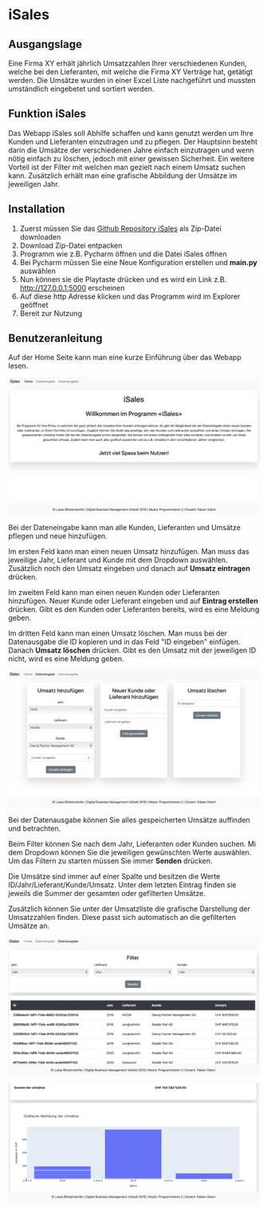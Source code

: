# iSales

## Ausgangslage
Eine Firma XY erhält jährlich Umsatzzahlen Ihrer verschiedenen Kunden, welche bei den Lieferanten, mit welche die Firma XY Verträge hat, getätigt werden. Die Umsätze wurden in einer Excel Liste nachgeführt und mussten umständlich eingebetet und sortiert werden.

## Funktion iSales
Das Webapp iSales soll Abhilfe schaffen und kann genutzt werden um Ihre Kunden und Lieferanten einzutragen und zu pflegen. Der Hauptsinn besteht darin die Umsätze der verschiedenen Jahre einfach einzutragen und wenn nötig einfach zu löschen, jedoch mit einer gewissen Sicherheit. Ein weitere Vorteil ist der Filter mit welchen man gezielt nach einem Umsatz suchen kann. Zusätzlich erhält man eine grafische Abbildung der Umsätze im jeweiligen Jahr.

## Installation
1. Zuerst müssen Sie das [Github Repository iSales](https://github.com/lublic/iSales) als Zip-Datei downloaden
2. Download Zip-Datei entpacken
3. Programm wie z.B. Pycharm öffnen und die Datei iSales öffnen
4. Bei Pycharm müssen Sie eine Neue Konfiguration erstellen und **main.py** auswählen
5. Nun können sie die Playtaste drücken und es wird ein Link z.B. http://127.0.0.1:5000 erscheinen
6. Auf diese http Adresse klicken und das Programm wird im Explorer geöffnet
7. Bereit zur Nutzung

## Benutzeranleitung

Auf der Home Seite kann man eine kurze Einführung über das Webapp lesen.

![Home](pictures/home.png)

Bei der Dateneingabe kann man alle Kunden, Lieferanten und Umsätze pflegen und neue hinzufügen.

Im ersten Feld kann man einen neuen Umsatz hinzufügen. Man muss das jeweilige Jahr, Lieferant und Kunde mit dem Dropdown auswählen. Zusätzlich noch den Umsatz eingeben und danach auf **Umsatz eintragen** drücken.

Im zweiten Feld kann man einen neuen Kunden oder Lieferanten hinzufügen. Neuer Kunde oder Lieferant eingeben und auf **Eintrag erstellen** drücken. Gibt es den Kunden oder Lieferanten bereits, wird es eine Meldung geben. 

Im dritten Feld kann man einen Umsatz löschen. Man muss bei der Datenausgabe die ID kopieren und in das Feld "ID eingeben" einfügen. Danach **Umsatz löschen** drücken. Gibt es den Umsatz mit der jeweiligen ID nicht, wird es eine Meldung geben.

![Dateneingabe](pictures/dateneingabe.png)

Bei der Datenausgabe können Sie alles gespeicherten Umsätze auffinden und betrachten.

Beim Filter können Sie nach dem Jahr, Lieferanten oder Kunden suchen. Mi dem Dropdown können Sie die jeweiligen gewünschten Werte auswählen. Um das Filtern zu starten müssen Sie immer **Senden** drücken.

Die Umsätze sind immer auf einer Spalte und besitzen die Werte ID/Jahr/Lieferant/Kunde/Umsatz. Unter dem letzten Eintrag finden sie jeweils die Summer der gesamten oder gefilterten Umsätze.

Zusätzlich können Sie unter der Umsatzliste die grafische Darstellung der Umsatzzahlen finden. Diese passt sich automatisch an die gefilterten Umsätze an.

![Datenausgabe1](pictures/datenausgabe1.png)

![Datenausgabe2](pictures/datenausgabe2.png)

